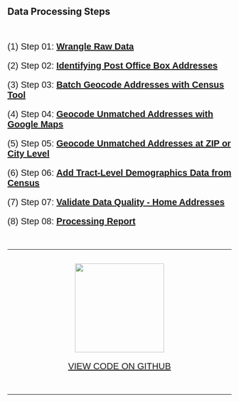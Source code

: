 <head>
<link href="//maxcdn.bootstrapcdn.com/font-awesome/4.2.0/css/font-awesome.min.css" rel="stylesheet">
</head>

## Data Processing Steps 

<br>

(1) Step 01: [**Wrangle Raw Data**](Step-01-ProcessRawData.html)

(2) Step 02: [**Identifying Post Office Box Addresses**](Step-02-POBsandGaps.html)

(3) Step 03: [**Batch Geocode Addresses with Census Tool**](Step-03-CensusGeo.html)

(4) Step 04: [**Geocode Unmatched Addresses with Google Maps**](Step-04-GoogleGeo.html)

(5) Step 05: [**Geocode Unmatched Addresses at ZIP or City Level**](Step-05-ZipsandCityGeo.html)

(6) Step 06: [**Add Tract-Level Demographics Data from Census**](Step-06-AddCensusData.html)

(7) Step 07: [**Validate Data Quality - Home Addresses**](Step-07-Disambiguation.html)

(8) Step 08: [**Processing Report**](Step-08-ProcessReport.html)

<br>
<hr>
<br>

<center>

<img src="https://www.iconfinder.com/data/icons/social-media-logos-7/64/github-512.png" width="200">

<a href="https://github.com/Nonprofit-Open-Data-Collective/open-1023-ez-dataset">VIEW CODE ON GITHUB</a>

</center>

<br>
<hr>
<br>


<style>
p { 
  font-size: 20px;
  font-family: sans-serif, "Helvetica Neue", "Lucida Grande", Arial; 
  }
</style>
